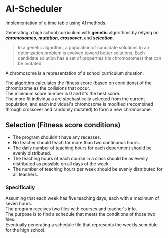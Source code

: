 # AI-Scheduler
Implementation of a time table using AI methods.

Generating a high school curriculum with **genetic** algorithms by relying on 
***chromosomes***, ***mutation***, ***crossover***, and ***selection***.

>In a genetic algorithm, a population of candidate solutions to an optimization problem is evolved toward better solutions. 
>Each candidate solution has a set of properties (its chromosomes) that can be mutated.

A chromosome is a representation of a school curriculum situation.

The algorithm calculates the fitness score (based on conditions) of the chromosome as the collisions that occur.  
The minimum score number is 0 and it's the best score.  
The more fit individuals are stochastically selected from the current population, and each individual's chromosome is modified (recombined through crossover and randomly mutated) to form a new chromosome.


## Selection (Fitness score conditions)

- The program shouldn't have any recesses.
- No teacher should teach for more than two continuous hours.
- The daily number of teaching hours for each department should be evenly distributed.
- The teaching hours of each course in a class should be as evenly distributed as possible on all days of the week
- The number of teaching hours per week should be evenly distributed for all teachers.

### Specifically

Assuming that each week has five teaching days, each with a maximum of seven hours.  
The program receives two files with courses and teacher's info.  
The purpose is to find a schedule that meets the conditions of those two files.  
Eventually generating a schedule file that represents the weekly schedule for the high school.

